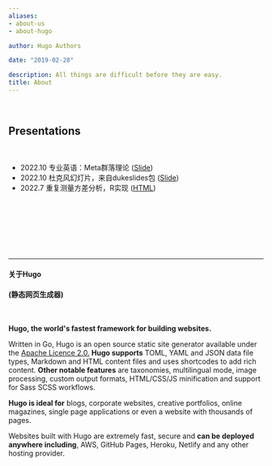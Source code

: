 ```yaml
---
aliases:
- about-us
- about-hugo

author: Hugo Authors

date: "2019-02-28"

description: All things are difficult before they are easy.
title: About
---
```


<br>

## Presentations

<br>

- 2022.10 专业英语：Meta群落理论 ([Slide](https://xuekui.site/metacommu/term-commu#1))
- 2022.10 杜克风幻灯片，来自dukeslides包 ([Slide](https://xuekui.site/duke/duke_univ#1))
- 2022.7 重复测量方差分析，R实现 ([HTML](https://xuekui.site/xknote))




<br><br><br><br><br><br>


----

#### 关于Hugo

#### (静态网页生成器)

<br>

**Hugo, the world's fastest framework for building websites.**


Written in Go, Hugo is an open source static site generator available under the [Apache Licence 2.0.](https://github.com/gohugoio/hugo/blob/master/LICENSE) **Hugo supports** TOML, YAML and JSON data file types, Markdown and HTML content files and uses shortcodes to add rich content. **Other notable features** are taxonomies, multilingual mode, image processing, custom output formats, HTML/CSS/JS minification and support for Sass SCSS workflows.



**Hugo is ideal for** blogs, corporate websites, creative portfolios, online magazines, single page applications or even a website with thousands of pages.



Websites built with Hugo are extremely fast, secure and **can be deployed anywhere including**, AWS, GitHub Pages, Heroku, Netlify and any other hosting provider.


